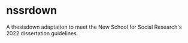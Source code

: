 # nssrdown
A thesisdown adaptation to meet the New School for Social Research's 2022 dissertation guidelines.
